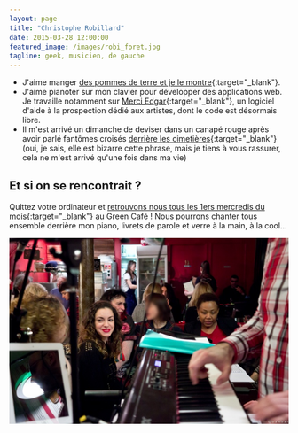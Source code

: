 ```yaml
---
layout: page
title: "Christophe Robillard"
date: 2015-03-28 12:00:00
featured_image: /images/robi_foret.jpg
tagline: geek, musicien, de gauche
---
```

- J'aime manger [des pommes de terre et je le montre](https://www.youtube.com/watch?v=kDd1gK3SGvM){:target="_blank"}.
- J'aime pianoter sur mon clavier pour développer des applications web. Je travaille notamment sur [Merci Edgar](http://www.merciedgar.com){:target="_blank"}, un logiciel d'aide à la prospection dédié aux artistes, dont le code est désormais libre.
- Il m'est arrivé un dimanche de deviser dans un canapé rouge après avoir parlé fantômes croisés [derrière les cimetières](https://www.youtube.com/watch?v=3s6wtXFY4H8){:target="_blank"} (oui, je sais, elle est bizarre cette phrase, mais je tiens à vous rassurer, cela ne m'est arrivé qu'une fois dans ma vie)

## Et si on se rencontrait ?

Quittez votre ordinateur et [retrouvons nous tous les 1ers mercredis du mois](http://www.meetup.com/Paris-Singing-Meetup){:target="_blank"} au Green Café ! Nous pourrons chanter tous ensemble derrière mon piano, livrets de parole et verre à la main, à la cool...

![Piano Kismar](/images/chanteurskismar.jpg)
